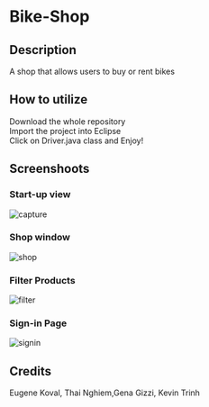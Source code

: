 # Bike-Shop
## Description
A shop that allows users to buy or rent bikes

## How to utilize
Download the whole repository <br/>
Import the project into Eclipse <br/>
Click on Driver.java class and Enjoy!

## Screenshoots
### Start-up view
![capture](https://user-images.githubusercontent.com/30231031/35485553-5bf6762e-042f-11e8-9c66-da9038443016.PNG)
### Shop window
![shop](https://user-images.githubusercontent.com/30231031/35485557-65f3665a-042f-11e8-997a-5d475aa84485.PNG)
### Filter Products
![filter](https://user-images.githubusercontent.com/30231031/35485558-688e9a9c-042f-11e8-9099-974f0a1dbb68.PNG)
### Sign-in Page
![signin](https://user-images.githubusercontent.com/30231031/35485560-6a64599c-042f-11e8-8510-2213daa4e0b4.PNG)

## Credits
Eugene Koval,
Thai Nghiem,Gena Gizzi, Kevin Trinh
